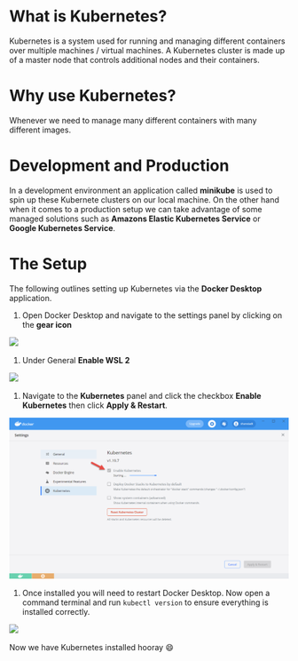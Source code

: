# What is Kubernetes?

Kubernetes is a system used for running and managing different containers over multiple machines / virtual machines. A Kubernetes cluster is made up of a master node that controls additional nodes and their containers.

# Why use Kubernetes?

Whenever we need to manage many different containers with many different images.

# Development and Production

In a development environment an application called **minikube** is used to spin up these Kubernete clusters on our local machine. On the other hand when it comes to a production setup we can take advantage of some managed solutions such as **Amazons Elastic Kubernetes Service** or **Google Kubernetes Service**.

# The Setup

The following outlines setting up Kubernetes via the **Docker Desktop** application.

1. Open Docker Desktop and navigate to the settings panel by clicking on the **gear icon**

![](/assets/what-is-docker/go-to-settings.png)

1. Under General **Enable WSL 2**

![](/images/what-is-docker/enable-wsl-2.png)

1. Navigate to the **Kubernetes** panel and click the checkbox **Enable Kubernetes** then click **Apply & Restart**.

![](/assets/enable-kubernetes.png)

1. Once installed you will need to restart Docker Desktop. Now open a command terminal and run `kubectl version` to ensure everything is installed correctly.

![](/images/what-is-docker/kubectl-version.png)

Now we have Kubernetes installed hooray :smile: